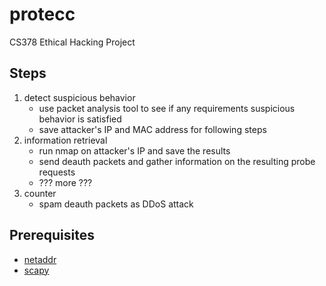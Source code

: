 # protecc
CS378 Ethical Hacking Project

## Steps
1. detect suspicious behavior
	- use packet analysis tool to see if any requirements suspicious behavior is satisfied
	- save attacker's IP and MAC address for following steps
2. information retrieval
	- run nmap on attacker's IP and save the results
	- send deauth packets and gather information on the resulting probe requests
	- ??? more ???
3. counter
	- spam deauth packets as DDoS attack

## Prerequisites
- [netaddr](https://github.com/drkjam/netaddr)
- [scapy](https://github.com/secdev/scapy)

